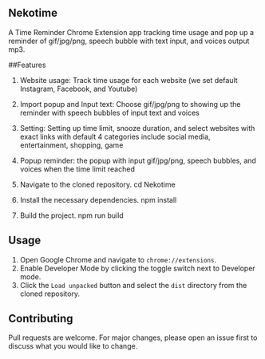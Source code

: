 ## Nekotime
A Time Reminder Chrome Extension app tracking time usage and pop up a reminder of gif/jpg/png, speech bubble with text input, and voices output mp3. 

##Features

1. Website usage: Track time usage for each website (we set default Instagram, Facebook, and Youtube)
2. Import popup and Input text: Choose gif/jpg/png to showing up the reminder with speech bubbles of input text and voices
3. Setting: Setting up time limit, snooze duration, and select websites with exact links with default 4 categories include social media, entertainment, shopping, game
4. Popup reminder: the popup with input gif/jpg/png, speech bubbles, and voices when the time limit reached

2. Navigate to the cloned repository.
      cd Nekotime
3. Install the necessary dependencies.
      npm install
4. Build the project.
      npm run build

## Usage

1. Open Google Chrome and navigate to `chrome://extensions`.
2. Enable Developer Mode by clicking the toggle switch next to Developer mode.
3. Click the `Load unpacked` button and select the `dist` directory from the cloned repository.

## Contributing

Pull requests are welcome. For major changes, please open an issue first to discuss what you would like to change.

